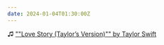 ```yaml
---
date: 2024-01-04T01:30:00Z
---
```


♫ [""Love Story (Taylor’s Version)"" by Taylor Swift](https://music.apple.com/gb/album/love-story-taylors-version/1552791073?i=1552791427)
